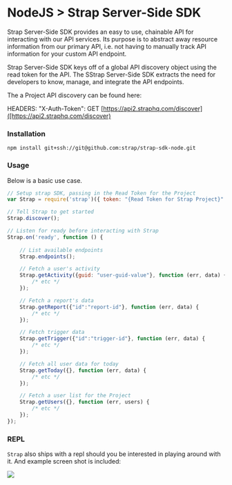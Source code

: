 # NodeJS > Strap Server-Side SDK 

Strap Server-Side SDK provides an easy to use, chainable API for interacting with our
API services.  Its purpose is to abstract away resource information from
our primary API, i.e. not having to manually track API information for
your custom API endpoint.

Strap Server-Side SDK keys off of a global API discovery object using the read token for the API. 
The SStrap Server-Side SDK extracts the need for developers to know, manage, and integrate the API endpoints.

The a Project API discovery can be found here:

HEADERS: "X-Auth-Token": 
GET [https://api2.straphq.com/discover]([https://api2.straphq.com/discover)

### Installation

```
npm install git+ssh://git@github.com:strap/strap-sdk-node.git
```

### Usage

Below is a basic use case.

```javascript
// Setup strap SDK, passing in the Read Token for the Project
var Strap = require('strap')({ token: "{Read Token for Strap Project}" });

// Tell Strap to get started
Strap.discover();

// Listen for ready before interacting with Strap
Strap.on('ready', function () {
    
	// List available endpoints
    Strap.endpoints();

    // Fetch a user's activity
    Strap.getActivity({guid: "user-guid-value"}, function (err, data) {
        /* etc */
    });

    // Fetch a report's data
    Strap.getReport({"id":"report-id"}, function (err, data) {
        /* etc */
    });

    // Fetch trigger data
    Strap.getTrigger({"id":"trigger-id"}, function (err, data) {
        /* etc */
    });

    // Fetch all user data for today
    Strap.getToday({}, function (err, data) {
        /* etc */
    });

    // Fetch a user list for the Project
    Strap.getUsers({}, function (err, users) {
        /* etc */
    });
});
```

### REPL

`Strap` also ships with a repl should you be interested in playing around with it.  And example screen shot is included:

![](https://s3.amazonaws.com/f.cl.ly/items/3C2w2J0g093D0i3S3Z20/Image%202015-03-11%20at%2011.45.16%20AM.png)
